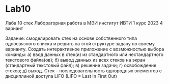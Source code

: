 # Lab10
Лаба 10 стек
Лабораторная работа в МЭИ институт ИВТИ 1 курс 2023 4 вариант

Задание: смоделировать стек на основе собственного типа односвязного списка и решить на этой структуре задачу по своему варианту. 
Создать интерактивное приложение с возможностью выбора команды: 
  а) ввод данных в стек(и) из стандартного или нестандартного текстового файла(ов); 
  б) вывод данных из всех стеков на экран (стандартный текстовый файл); 
  в) решение задачи; 
  г) освобождение стеков; 
  д) выход.
Стек – последовательность однородных элементов с дисциплиной доступа LIFO
(LIFO = Last In First Out)
